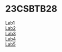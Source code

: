 # 23CSBTB28
<a href="https://github.com/Kowshik1759/23CSBTB28/blob/main/Types_of_lists.ipynb">Lab1</a></br>
<a href="https://github.com/Kowshik1759/23CSBTB28/blob/main/lab2.ipynb">Lab2</a></br>
<a href="https://github.com/Kowshik1759/23CSBTB28/blob/main/lab3.ipynb">Lab3</a></br>
<a href="https://github.com/Kowshik1759/23CSBTB28/blob/main/Lab04-AIML.ipynb">Lab4</a></br>
<a href="https://github.com/Kowshik1759/23CSBTB28/blob/main/Lab_5.ipynb">Lab5</a></br>
